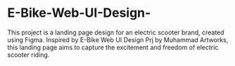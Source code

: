 # E-Bike-Web-UI-Design-
This project is a landing page design for an electric scooter brand, created using Figma. Inspired by E-Bike Web UI Design Prj by Muhammad Artworks, this landing page aims to capture the excitement and freedom of electric scooter riding.
